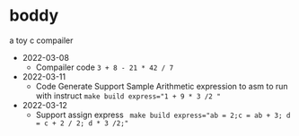 # boddy
a toy c compailer
- 2022-03-08
  - Compailer code `3 + 8 - 21 * 42 / 7`
- 2022-03-11
  - Code Generate Support Sample Arithmetic expression to asm
    to run with instruct `make build express="1 + 9 * 3 /2 "`
- 2022-03-12
  - Support assign express  ` make build express="ab = 2;c = ab + 3; d = c + 2 / 2; d * 3 /2;"`